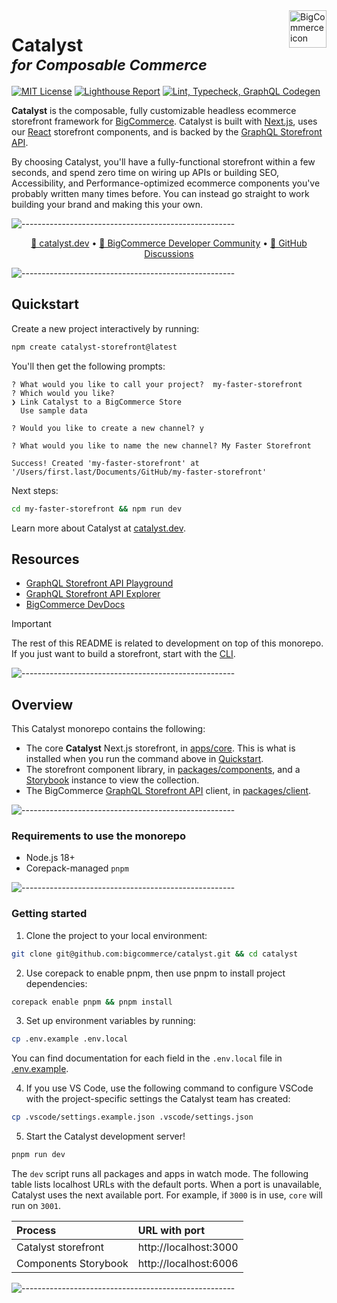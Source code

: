 <a href="https://bigcommerce.com">
   <img src="https://storage.googleapis.com/bigcommerce-developers/images/bigc-rounded-icon.png" alt="BigCommerce icon" title="BigCommerce" align="right" height="60" />
</a>


# **Catalyst** <br><sup>_for Composable Commerce_</sup>


[![MIT License](https://img.shields.io/github/license/bigcommerce/catalyst)](LICENSE.md) 
[![Lighthouse Report](https://github.com/bigcommerce/catalyst/actions/workflows/lighthouse.yml/badge.svg)](https://github.com/bigcommerce/catalyst/actions/workflows/lighthouse.yml) [![Lint, Typecheck, GraphQL Codegen](https://github.com/bigcommerce/catalyst/actions/workflows/basic.yml/badge.svg)](https://github.com/bigcommerce/catalyst/actions/workflows/basic.yml)


**Catalyst** is the composable, fully customizable headless ecommerce storefront framework for 
[BigCommerce](https://www.bigcommerce.com/). Catalyst is built with [Next.js](https://nextjs.org/), uses 
our [React](https://react.dev/) storefront components, and is backed by the
[GraphQL Storefront API](https://developer.bigcommerce.com/docs/storefront/graphql).


By choosing Catalyst, you'll have a fully-functional storefront within a few seconds, and spend zero time on wiring
up APIs or building SEO, Accessibility, and Performance-optimized ecommerce components you've probably written many
times before. You can instead go straight to work building your brand and making this your own.

![-----------------------------------------------------](https://storage.googleapis.com/bigcommerce-developers/images/separator.png)


<p align="center">
 <a href="https://www.catalyst.dev">🚀 catalyst.dev</a> •
 <a href="https://developer.bigcommerce.com/community">🤗 BigCommerce Developer Community</a> •
 <a href="https://github.com/bigcommerce/catalyst/discussions">💬 GitHub Discussions</a>
</p>

![-----------------------------------------------------](https://storage.googleapis.com/bigcommerce-developers/images/separator.png)

## Quickstart

Create a new project interactively by running:

```bash
npm create catalyst-storefront@latest
```

You'll then get the following prompts:

```console
? What would you like to call your project?  my-faster-storefront
? Which would you like?
❯ Link Catalyst to a BigCommerce Store
  Use sample data

? Would you like to create a new channel? y

? What would you like to name the new channel? My Faster Storefront

Success! Created 'my-faster-storefront' at '/Users/first.last/Documents/GitHub/my-faster-storefront'
```

Next steps:

```bash
cd my-faster-storefront && npm run dev
```

Learn more about Catalyst at [catalyst.dev](https://catalyst.dev).

## Resources

* [GraphQL Storefront API Playground](https://developer.bigcommerce.com/graphql-storefront/playground)
* [GraphQL Storefront API Explorer](https://developer.bigcommerce.com/graphql-storefront/explorer)
* [BigCommerce DevDocs](https://developer.bigcommerce.com/docs/build)

> [!IMPORTANT]
> The rest of this README is related to development on top of this monorepo.
> If you just want to build a storefront, start with the [CLI](#quickstart).

![-----------------------------------------------------](https://storage.googleapis.com/bigcommerce-developers/images/separator.png)

## Overview

This Catalyst monorepo contains the following:

* The core **Catalyst** Next.js storefront, in [apps/core](apps/core). This is what is installed when you run the command above in [Quickstart](#quickstart).
* The storefront component library, in [packages/components](packages/components), and a [Storybook](https://storybook.js.org/) instance to view the collection.
* The BigCommerce [GraphQL Storefront API](https://developer.bigcommerce.com/docs/graphql-storefront) client, in [packages/client](packages/client).

![-----------------------------------------------------](https://storage.googleapis.com/bigcommerce-developers/images/separator.png)

### Requirements to use the monorepo

* Node.js 18+
* Corepack-managed `pnpm`

![-----------------------------------------------------](https://storage.googleapis.com/bigcommerce-developers/images/separator.png)

### Getting started

1. Clone the project to your local environment:

```bash
git clone git@github.com:bigcommerce/catalyst.git && cd catalyst
```

2. Use corepack to enable pnpm, then use pnpm to install project dependencies:

```bash
corepack enable pnpm && pnpm install
```

3. Set up environment variables by running:

```bash
cp .env.example .env.local
```

You can find documentation for each field in the `.env.local` file in [.env.example](.env.example).

4. If you use VS Code, use the following command to configure VSCode with the project-specific settings the Catalyst team has created:

```bash
cp .vscode/settings.example.json .vscode/settings.json
```

5. Start the Catalyst development server!

```bash
pnpm run dev
```

The `dev` script runs all packages and apps in watch mode.
The following table lists localhost URLs with the default ports.
When a port is unavailable, Catalyst uses the next available port.
For example, if `3000` is in use, `core` will run on `3001`.

| Process               | URL with port |
|:----------------------|:--------------|
| Catalyst storefront   | http://localhost:3000 |
| Components Storybook  | http://localhost:6006 |

![-----------------------------------------------------](https://storage.googleapis.com/bigcommerce-developers/images/separator.png)

